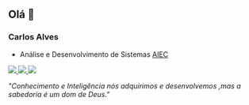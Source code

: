  ## Olá 👋

### Carlos Alves

+ Análise e Desenvolvimento de Sistemas [AIEC](https://www.aiec.br/)

 [![](https://img.shields.io/badge/-Carlos%20Alves-6633cc?style=flat-square&logo=Linkedin&logoColor=white&link=https://www.linkedin.com/in/carlos-alves-508b351b4/) ]( https://www.linkedin.com/in/carlos-alves-508b351b4/) 
 [![](https://img.shields.io/badge/-Jr.carlooss@gmail.com-6633cc?style=flat-square&logo=Gmail&logoColor=white&link=mailto:Jr.carlooss@gmail.com)](Jr.carlooss@gmail.com)[
![](https://img.shields.io/badge/-@jr.carloos-6633cc?style=flat-square&labelColor=6633cc&logo=instagram&logoColor=white&link=https://www.instagram.com/jr.carloos/?hl=pt-br)](https://www.instagram.com/jr.carloos/?hl=pt-br)


*"Conhecimento e Inteligência nós adquirimos e desenvolvemos ,mas a sabedoria é um dom de Deus."*

